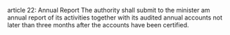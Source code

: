 article 22: Annual Report 
The authority shall submit to the minister am annual report of its activities together with its audited annual accounts not later than three months after the accounts have been certified. 
<ul>
</ul>